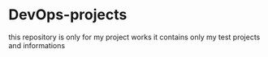# DevOps-projects
this repository is only for my project works
it contains only my test projects and informations 
